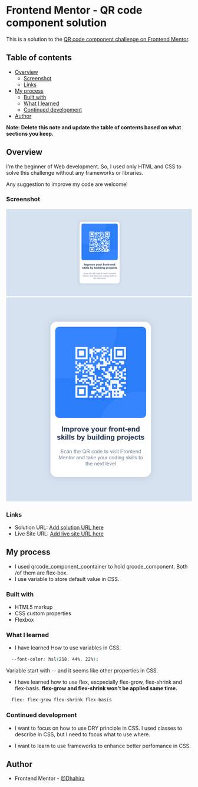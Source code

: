 # Frontend Mentor - QR code component solution

This is a solution to the [QR code component challenge on Frontend Mentor](https://www.frontendmentor.io/challenges/qr-code-component-iux_sIO_H). 

## Table of contents

- [Overview](#overview)
  - [Screenshot](#screenshot)
  - [Links](#links)
- [My process](#my-process)
  - [Built with](#built-with)
  - [What I learned](#what-i-learned)
  - [Continued development](#continued-development)
- [Author](#author)

**Note: Delete this note and update the table of contents based on what sections you keep.**

## Overview

  I'm the beginner of Web development. So, I used only HTML and CSS to solve this challenge without any frameworks or libraries.

  Any suggestion to improve my code are welcome!

### Screenshot

![desktop-design](./screenshot/Screenshot_full.png)
![mobile-design](./screenshot/Screenshot_mobile.png)

### Links

- Solution URL: [Add solution URL here](https://your-solution-url.com)
- Live Site URL: [Add live site URL here](https://your-live-site-url.com)

## My process

- I used qrcode_component_coontainer to hold qrcode_component. Both /of them are flex-box.
- I use variable to store default value in CSS.


### Built with

- HTML5 markup
- CSS custom properties
- Flexbox

### What I learned

- I have learned How to use variables in CSS.
```css
  --font-color: hsl(218, 44%, 22%);
```
Variable start with -- and it seems like other properties in CSS.

- I have learned how to use flex, escpecially flex-grow, flex-shrink and flex-basis. **flex-grow and flex-shrink won't be applied same time.**
```css
  flex: flex-grow flex-shrink flex-basis
```

### Continued development

- I want to focus on how to use DRY principle in CSS. I used classes to describe in CSS, but I need to focus what to use where.

- I want to learn to use frameworks to enhance better perfomance in CSS.


## Author

- Frontend Mentor - [@Dhahira](https://www.frontendmentor.io/profile/DhahiraThesneem)


